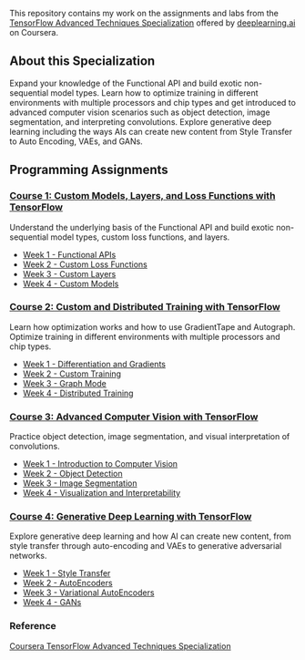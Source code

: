 This repository contains my work on the assignments and labs from the [TensorFlow Advanced Techniques Specialization][TATS] offered by [deeplearning.ai](https://www.deeplearning.ai/) on Coursera. 

## About this Specialization
Expand your knowledge of the Functional API and build exotic non-sequential model types. Learn how to optimize training in different environments with multiple processors and chip types and get introduced to advanced computer vision scenarios such as object detection, image segmentation, and interpreting convolutions. Explore generative deep learning including the ways AIs can create new content from Style Transfer to Auto Encoding, VAEs, and GANs.

## Programming Assignments
### [Course 1: Custom Models, Layers, and Loss Functions with TensorFlow][C1]
Understand the underlying basis of the Functional API and build exotic non-sequential model types, custom loss functions, and layers.

- [Week 1 - Functional APIs][C1W1A1]
- [Week 2 - Custom Loss Functions][C1W2A1]
- [Week 3 - Custom Layers][C1W3A1]
- [Week 4 - Custom Models][C1W4A1]

### [Course 2: Custom and Distributed Training with TensorFlow][C2]
Learn how optimization works and how to use GradientTape and Autograph. Optimize training in different environments with multiple processors and chip types.

- [Week 1 - Differentiation and Gradients][C2W1A1]
- [Week 2 - Custom Training][C2W2A1]
- [Week 3 - Graph Mode][C2W3A1]
- [Week 4 - Distributed Training][C2W4A1]

### [Course 3: Advanced Computer Vision with TensorFlow][C3]
Practice object detection, image segmentation, and visual interpretation of convolutions.

- [Week 1 - Introduction to Computer Vision][C3W1A1]
- [Week 2 - Object Detection][C3W2A1]
- [Week 3 - Image Segmentation][C3W3A1]
- [Week 4 - Visualization and Interpretability][C3W4A1]

### [Course 4: Generative Deep Learning with TensorFlow][C4]
Explore generative deep learning and how AI can create new content, from style transfer through auto-encoding and VAEs to generative adversarial networks.

- [Week 1 - Style Transfer][C4W1A1]
- [Week 2 - AutoEncoders][C4W2A1]
- [Week 3 - Variational AutoEncoders][C4W3A1]
- [Week 4 - GANs][C4W4A1]

### Reference
[Coursera TensorFlow Advanced Techniques Specialization][TATS]


[TATS]: https://www.coursera.org/specializations/tensorflow-advanced-techniques?

[C1]: https://github.com/pabaq/Coursera-TensorFlow-Advanced-Techniques-Specialization/blob/main/C1-Custom-Models-Layers-and-Loss-Functions-with-TensorFlow
[C2]: https://github.com/pabaq/Coursera-TensorFlow-Advanced-Techniques-Specialization/blob/main/C2-Custom-and-Distributed-Training-with-TensorFlow
[C3]: https://github.com/pabaq/Coursera-TensorFlow-Advanced-Techniques-Specialization/blob/main/C3-Advanced-Computer-Vision-with-TensorFlow
[C4]: https://github.com/pabaq/Coursera-TensorFlow-Advanced-Techniques-Specialization/blob/main/C4-Generative-Deep-Learning-with-TensorFlow

[C1W1A1]: https://nbviewer.jupyter.org/github/pabaq/Coursera-TensorFlow-Advanced-Techniques-Specialization/blob/main/C1-Custom-Models-Layers-and-Loss-Functions-with-TensorFlow/W1-Functional-APIs/C1W1_Assignment.ipynb
[C1W2A1]: https://nbviewer.jupyter.org/github/pabaq/Coursera-TensorFlow-Advanced-Techniques-Specialization/blob/main/C1-Custom-Models-Layers-and-Loss-Functions-with-TensorFlow/W2-Custom-Loss-Functions/C1W2_Assignment.ipynb
[C1W3A1]: https://nbviewer.jupyter.org/github/pabaq/Coursera-TensorFlow-Advanced-Techniques-Specialization/blob/main/C1-Custom-Models-Layers-and-Loss-Functions-with-TensorFlow/W3-Custom-Layers/C1W3_Assignment.ipynb
[C1W4A1]: https://nbviewer.jupyter.org/github/pabaq/Coursera-TensorFlow-Advanced-Techniques-Specialization/blob/main/C1-Custom-Models-Layers-and-Loss-Functions-with-TensorFlow/W4-Custom-Models/C1W4_Assignment.ipynb

[C2W1A1]: https://nbviewer.jupyter.org/github/pabaq/Coursera-TensorFlow-Advanced-Techniques-Specialization/blob/main/C2-Custom-and-Distributed-Training-with-TensorFlow/W1-Differentiation-and-Gradients/C2W1_Assignment.ipynb
[C2W2A1]: https://nbviewer.jupyter.org/github/pabaq/Coursera-TensorFlow-Advanced-Techniques-Specialization/blob/main/C2-Custom-and-Distributed-Training-with-TensorFlow/W2-Custom-Training/C2W2_Assignment.ipynb
[C2W3A1]: https://nbviewer.jupyter.org/github/pabaq/Coursera-TensorFlow-Advanced-Techniques-Specialization/blob/main/C2-Custom-and-Distributed-Training-with-TensorFlow/W3-Graph-Mode/C2W3_Assignment.ipynb
[C2W4A1]: https://nbviewer.jupyter.org/github/pabaq/Coursera-TensorFlow-Advanced-Techniques-Specialization/blob/main/C2-Custom-and-Distributed-Training-with-TensorFlow/W4-Distributed-Training/C2W4_Assignment.ipynb

[C3W1A1]: https://nbviewer.jupyter.org/github/pabaq/Coursera-TensorFlow-Advanced-Techniques-Specialization/blob/main/C3-Advanced-Computer-Vision-with-TensorFlow/W1-Introduction-to-Computer-Vision/C3W1_Assignment.ipynb
[C3W2A1]: https://nbviewer.jupyter.org/github/pabaq/Coursera-TensorFlow-Advanced-Techniques-Specialization/blob/main/C3-Advanced-Computer-Vision-with-TensorFlow/W2-Object-Detection/C3W2_Assignment.ipynb
[C3W3A1]: https://nbviewer.jupyter.org/github/pabaq/Coursera-TensorFlow-Advanced-Techniques-Specialization/blob/main/C3-Advanced-Computer-Vision-with-TensorFlow/W3-Image-Segmentation/C3W3_Assignment.ipynb
[C3W4A1]: https://nbviewer.jupyter.org/github/pabaq/Coursera-TensorFlow-Advanced-Techniques-Specialization/blob/main/C3-Advanced-Computer-Vision-with-TensorFlow/W4-Visualization-and-Interpretability/C3W4_Assignment.ipynb

[C4W1A1]: https://nbviewer.jupyter.org/github/pabaq/Coursera-TensorFlow-Advanced-Techniques-Specialization/blob/main/C4-Generative-Deep-Learning-with-TensorFlow/W1-Style-Transfer/C4W1_Assignment.ipynb
[C4W2A1]: https://nbviewer.jupyter.org/github/pabaq/Coursera-TensorFlow-Advanced-Techniques-Specialization/blob/main/C4-Generative-Deep-Learning-with-TensorFlow/W2-AutoEncoders/C4W2_Assignment.ipynb
[C4W3A1]: https://nbviewer.jupyter.org/github/pabaq/Coursera-TensorFlow-Advanced-Techniques-Specialization/blob/main/C4-Generative-Deep-Learning-with-TensorFlow/W3-Variational-AutoEncoders/C4W3_Assignment.ipynb
[C4W4A1]: https://nbviewer.jupyter.org/github/pabaq/Coursera-TensorFlow-Advanced-Techniques-Specialization/blob/main/C4-Generative-Deep-Learning-with-TensorFlow/W4-GANs/C4W4_Assignment.ipynb
